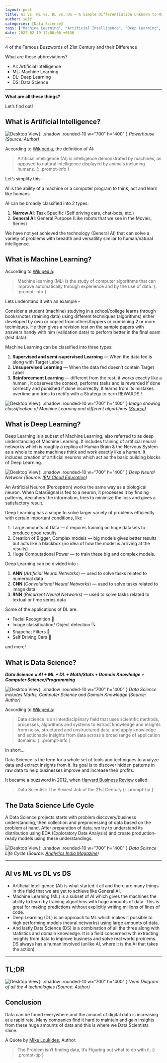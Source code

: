 ```yaml
---
layout: post
title: AI vs. ML vs. DL vs. DS — A Simple Differentiation Unknown to Many
author: self
categories: [Data Science]
tags: ["Machine Learning", "Artificial Intelligence", "Deep Learning", "Data Science", "Comparison"]
date: 2022-02-19 12:00:00 +0530
---
```


4 of the Famous Buzzwords of 21st Century and their Difference

What are these abbreviations?

- AI: Artificial Intelligence
- ML: Machine Learning
- DL: Deep Learning
- DS: Data Science

---

**What are all these things?**

Let’s find out!

## What is Artificial Intelligence?

![Desktop View](/assets/img/brain.jpg){: .shadow .rounded-10 w="700" h="400" }
*Powerhouse (Source: Author)*

According to [Wikipedia](https://en.wikipedia.org/wiki/Artificial_intelligence), the definition of AI:

> Artificial intelligence (AI) is intelligence demonstrated by machines, as opposed to natural intelligence displayed by animals including humans.
{: .prompt-info }

Let’s simplify this -

AI is the ability of a machine or a computer program to think, act and learn like humans.

AI can be broadly classified into 2 types:

  1. **Narrow AI**: Task Specific (Self driving cars, chat-bots, etc.)
  2. **General AI**: General Purpose (Like robots that we see in the Movies, Series)

We have not yet achieved the technology (General AI) that can solve a variety of problems with breadth and versatility similar to human/natural intelligence.

## What is Machine Learning?

According to [Wikipedia](https://en.wikipedia.org/wiki/Machine_learning):

> Machine learning (ML) is the study of computer algorithms that can improve automatically through experience and by the use of data.
{: .prompt-info }

Lets understand it with an example -

Consider a student (machine) studying in a school/college learns through books/notes (training data) using different techniques (algorithms) either developed by own or copied from others/toppers or combining 2 or more techniques. He then gives a revision test on the sample papers with answers handy with him (validation data) to perform better in the final exam (test data).

Machine Learning can be classified into three types:

  1. **Supervised and semi-supervised Learning** — When the data fed is along with Target Labels
  2. **Unsupervised Learning** — When the data fed doesn’t contain Target Label
  3. **Reinforcement Learning** — different from the rest; it works exactly like a human , it observes the context, performs tasks and is rewarded if done correctly and punished if done incorrectly. It learns from its mistakes overtime and tries to rectify with a Strategy to earn REWARDS !

![Desktop View](/assets/img/machine-learning.png){: .shadow .rounded-10 w="700" h="400" }
*Image showing classification of Machine Learning and different algortihms ([Source](https://wordstream-files-prod.s3.amazonaws.com/s3fs-public/machine-learning.png))*


## What is Deep Learning?

Deep Learning is a subset of Machine Learning, also referred to as deep understanding of Machine Learning. It includes training of artificial neural networks which is roughly a replica of Human Brain & the Nervous System as a whole to make machines think and work exactly like a human. It includes creation of artificial neurons which act as the basic building blocks of Deep Learning.

![Desktop View](/assets/img/dnn.png){: .shadow .rounded-10 w="700" h="400" }
*Deep Neural Network (Source: [IBM Cloud Education](https://www.ibm.com/cloud/learn/neural-networks))*

An Artificial Neuron (Perceptron) works the same way as a biological neuron. When Data/Signal is fed to a neuron, it processes it by finding patterns, deciphers the information, tries to minimize the loss and gives a satisfactory result.

Deep Learning has a scope to solve larger variety of problems efficiently with certain important conditions, like -

  1. Large amounts of Data — it requires training on huge datasets to produce good results
  2. Creation of Bigger, Complex models — big models gives better results but acts like a blackbox (no idea of how the model is arriving at the results)
  3. Huge Computational Power — to train these big and complex models.

Deep Learning can be divided into :

  1. **ANN** (*Artificial Neural Networks*) — used to solve tasks related to numerical data
  2. **CNN** (*Convolutional Neural Networks*) — used to solve tasks related to image data
  3. **RNN** (*Recurrent Neural Networks*) — used to solve tasks related to textual or time series data

Some of the applications of DL are:

  - Facial Recognition 🧐
  - Image classification/ Object detection 🔍
  - Snapchat Filters 👻
  - Self Driving Cars 🚗

and more!


## What is Data Science?

***Data Science = AI + ML + DL + Math/Stats + Domain Knowledge + Computer Science/Programming***

![Desktop View](/assets/img/dsvenn.png){: .shadow .rounded-10 w="700" h="400" }
*Data Science includes Maths, Computer Science and Domain Knowledge (Source: Author)*


According to [Wikipedia](https://en.wikipedia.org/wiki/Data_science):

> Data science is an interdisciplinary field that uses scientific methods, processes, algorithms and systems to extract knowledge and insights from noisy, structured and unstructured data, and apply knowledge and actionable insights from data across a broad range of application domains.
{: .prompt-info }

In short…

Data Science is the term for a whole set of tools and techniques to analyze data and extract insights from it. Its goal is to discover hidden patterns in raw data to help businesses improve and increase their profits.

It became a buzzword in 2012, when [Harvard Business Review](https://www.hbs.edu/faculty/Pages/item.aspx?num=43110) called:

> Data Scientist: The Sexiest Job of the 21st Century
> {: .prompt-tip }

## The Data Science Life Cycle

A Data Science projects starts with problem discovery/business understanding, then collection and preprocessing of data based on the problem at hand. After preparation of data, we try to understand its distribution using EDA (Exploratory Data Analysis) and create production-ready models using these understandings.

![Desktop View](/assets/img/dslc.png){: .shadow .rounded-10 w="700" h="400" }
*Data Science Life Cycle (Source: [Analytics India Magazine](https://analyticsindiamag.com/a-complete-tour-of-data-science-project-life-cycle/))*

---

## AI vs ML vs DL vs DS

- Artificial Intelligence (AI) is what started it all and there are many things in this field that we are yet to achieve like General AI.
- Machine Learning (ML) is a subset of AI which gives the machines the ability to learn by training algorithms with huge amounts of data. This is great for making predictions without explicitly writing millions of lines of code.
- Deep Learning (DL) is an approach to ML which makes it possible to high performing models (neural networks) using large amounts of data.
- And lastly Data Science (DS) is a combination of all the three along with statistics and domain knowledge. It is a field concerned with extracting insights from data to improve business and solve real world problems. DS always has a human involved (unlike AI, where it is the AI that takes the action).

---

## TL;DR

![Desktop View](/assets/img/venn.png){: .shadow .rounded-10 w="700" h="400" }
*Venn Diagram of all the 4 technologies (Source: Author)*

## Conclusion

Data can be found everywhere and the amount of digital data is increasing at a rapid rate. Many companies find it hard to maintain and gain insights from these huge amounts of data and this is where we Data Scientists shine.

A Quote by [Mike Loukides](https://www.oreilly.com/people/mike-loukides/), Author:

> The Problem isn’t finding data, It’s Figuring out what to do with it.
{: .prompt-tip }